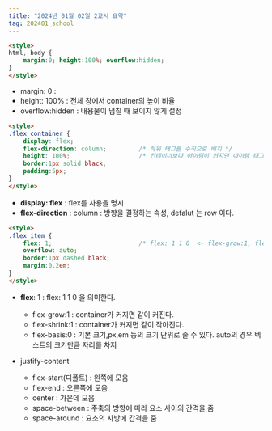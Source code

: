 ```yaml
---
title: "2024년 01월 02일 2교시 요약"
tag: 202401_school
---
```


```html
<style>
html, body {
    margin:0; height:100%; overflow:hidden;
}
</style>
```

- margin: 0 : 
- height: 100% : 전체 창에서 container의 높이 비율
- overflow:hidden : 내용물이 넘칠 때 보이지 않게 설정

```html
<style>
.flex_container {
    display: flex;
    flex-direction: column;         /* 하위 태그를 수직으로 배치 */
    height: 100%;                   /* 컨테이너보다 아이템이 커지면 아이템 태그에 스크롤바가 생성됨 */
    border:1px solid black;
    padding:5px;
}
</style>
```

- **display: flex** : flex를 사용을 명시
- **flex-direction** : column : 방향을 결정하는 속성, defalut 는 row 이다.


```html
<style>
.flex_item {
    flex: 1;                        /* flex: 1 1 0  <- flex-grow:1, flex-shrink:1, flex-basis:0 */
    overflow: auto;
    border:1px dashed black;
    margin:0.2em;
}
</style>
```

- **flex**: 1 : flex: 1 1 0 을 의미한다.
  - flex-grow:1 : container가 커지면 같이 커진다.
  - flex-shrink:1 : container가 커지면 같이 작아진다.
  - flex-basis:0 : 기본 크기,px,em 등의 크기 단위로 줄 수 있다. auto의 경우 텍스트의 크기만큼 자리를 차지

- justify-content
  - flex-start(디폴트) : 왼쪽에 모음
  - flex-end : 오른쪽에 모음
  - center : 가운데 모음
  - space-between : 주축의 방향에 따라 요소 사이의 간격을 줌
  - space-around : 요소의 사방에 간격을 줌